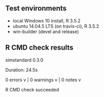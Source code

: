 ## Test environments
* local Windows 10 install, R 3.5.2
* ubuntu 14.04.5 LTS (on travis-ci), R 3.5.2
* win-builder (devel and release)

## R CMD check results 

simstandard 0.3.0 

Duration: 24.5s

0 errors v | 0 warnings v | 0 notes v

R CMD check succeeded
